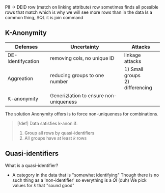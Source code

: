 PII $\to$ DEID
row (match on linking attribute) row
sometimes finds all possible rows that match which is why we will see more rows than in the data
Is a common thing, SQL it is join command

## K-Anonymity
| Defenses          | Uncertainty                            | Attacks                            |
| ----------------- | -------------------------------------- | ---------------------------------- |
| DE-Identifycation | removing cols, no unique ID            | linkage attacks                    |
| Aggreation        | reducing groups to one number          | 1) Small groups<br>2) differencing |
| K-anonymity       | Generizlation to ensure non-uniqueness |                                    |
The solution Anonymity offers is to force non-uniqueness for combinations. 

> [!def]
>  Data satisfies k-anon if:
> 	1) Group all rows by quasi-identifiers
> 	2) All groups have at least $k$ rows

## Quasi-identifiers
What is a quasi-identifier?
- A category in the data that is "somewhat identifying"
Though there is no such thing as a 'non-identifier' so everything is a _QI_ (duh)
We pick values for $k$ that "sound good"